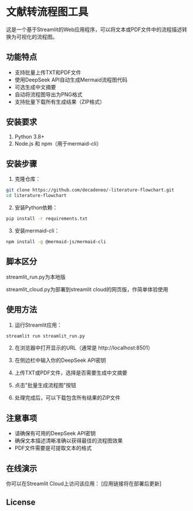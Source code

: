 # 文献转流程图工具

这是一个基于Streamlit的Web应用程序，可以将文本或PDF文件中的流程描述转换为可视化的流程图。

## 功能特点

- 支持批量上传TXT和PDF文件
- 使用DeepSeek API自动生成Mermaid流程图代码
- 可选生成中文摘要
- 自动将流程图导出为PNG格式
- 支持批量下载所有生成结果（ZIP格式）

## 安装要求

1. Python 3.8+
2. Node.js 和 npm（用于mermaid-cli）

## 安装步骤

1. 克隆仓库：

```bash
git clone https://github.com/decadeneo/-literature-flowchart.git
cd literature-flowchart
```

2. 安装Python依赖：

```bash
pip install -r requirements.txt
```

3. 安装mermaid-cli：

```bash
npm install -g @mermaid-js/mermaid-cli
```

## 脚本区分

streamlit_run.py为本地版

streamlit_cloud.py为部署到streamlit cloud的网页版，作简单体验使用


## 使用方法

1. 运行Streamlit应用：

```bash
streamlit run streamlit_run.py
```

2. 在浏览器中打开显示的URL（通常是 http://localhost:8501）

3. 在侧边栏中输入你的DeepSeek API密钥

4. 上传TXT或PDF文件，选择是否需要生成中文摘要

5. 点击"批量生成流程图"按钮

6. 处理完成后，可以下载包含所有结果的ZIP文件

## 注意事项

- 请确保有可用的DeepSeek API密钥
- 确保文本描述清晰准确以获得最佳的流程图效果
- PDF文件需要是可提取文本的格式

## 在线演示

你可以在Streamlit Cloud上访问该应用：
[应用链接将在部署后更新]

## License
